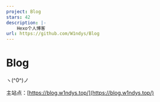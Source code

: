 ```yaml
---
project: Blog
stars: 42
description: |-
    Hexo个人博客
url: https://github.com/W1ndys/Blog
---
```


# Blog

ヽ(^0^)ノ

主站点：[https://blog.w1ndys.top/](https://blog.w1ndys.top/)


